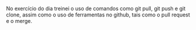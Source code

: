 No exercício do dia treinei o uso de comandos como git pull, git push e git clone, assim como o uso de ferramentas no github, tais como o pull request e o merge.
